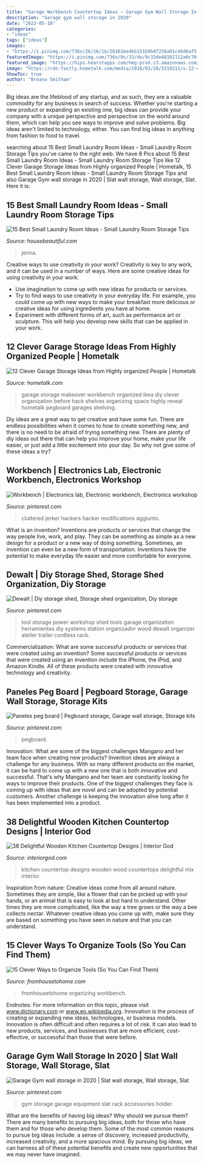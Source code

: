 ```yaml
---
title: "Garage Workbench Countertop Ideas ~ Garage Gym Wall Storage In 2020"
description: "Garage gym wall storage in 2020"
date: "2023-05-18"
categories:
- "ideas"
tags: ["ideas"]
images:
- "https://i.pinimg.com/736x/26/16/1b/26161be4bb151b9b4f258a01c46d6af5.jpg"
featuredImage: "https://i.pinimg.com/736x/9c/33/de/9c33de48102112a0c76fe4ec349e63c6.jpg"
featured_image: "https://hips.hearstapps.com/hmg-prod.s3.amazonaws.com/images/wall-laundry-room-1518201915.jpg?crop=0.978xw:1.00xh;0.0225xw,0&amp;resize=768:*"
image: "https://cdn-fastly.hometalk.com/media/2016/03/20/3319211/s-12-clever-garage-storage-ideas-from-highly-organized-people-garages-organizing-storage-ideas.jpg?size=1600x1000&amp;nocrop=1"
ShowToc: true
author: "Breana Smitham"
---
```



Big ideas are the lifeblood of any startup, and as such, they are a valuable commodity for any business in search of success. Whether you're starting a new product or expanding an existing one, big ideas can provide your company with a unique perspective and perspective on the world around them, which can help you see ways to improve and solve problems. Big ideas aren't limited to technology, either. You can find big ideas in anything from fashion to food to travel.

	

		
searching about 15 Best Small Laundry Room Ideas - Small Laundry Room Storage Tips you've came to the right web. We have 8 Pics about 15 Best Small Laundry Room Ideas - Small Laundry Room Storage Tips like 12 Clever Garage Storage Ideas from Highly organized People | Hometalk, 15 Best Small Laundry Room Ideas - Small Laundry Room Storage Tips and also Garage Gym wall storage in 2020 | Slat wall storage, Wall storage, Slat. Here it is:
		
    
## 15 Best Small Laundry Room Ideas - Small Laundry Room Storage Tips

<img loading=lazy src="https://hips.hearstapps.com/hmg-prod.s3.amazonaws.com/images/wall-laundry-room-1518201915.jpg?crop=0.978xw:1.00xh;0.0225xw,0&amp;resize=768:*" onerror="this.onerror=null;this.src='https://tse3.mm.bing.net/th?id=OIP.8ALHfAWzcR225jmPbw_NnAHaLG&amp;pid=15.1';" alt="15 Best Small Laundry Room Ideas - Small Laundry Room Storage Tips">

_Source: housebeautiful.com_

>jenna. 

	

Creative ways to use creativity in your work?
Creativity is key to any work, and it can be used in a number of ways. Here are some creative ideas for using creativity in your work: 
- Use imagination to come up with new ideas for products or services.
- Try to find ways to use creativity in your everyday life. For example, you could come up with new ways to make your breakfast more delicious or creative ideas for using ingredients you have at home. 
- Experiment with different forms of art, such as performance art or sculpture. This will help you develop new skills that can be applied in your work.

    
## 12 Clever Garage Storage Ideas From Highly Organized People | Hometalk

<img loading=lazy src="https://cdn-fastly.hometalk.com/media/2016/03/20/3319211/s-12-clever-garage-storage-ideas-from-highly-organized-people-garages-organizing-storage-ideas.jpg?size=1600x1000&amp;nocrop=1" onerror="this.onerror=null;this.src='https://tse1.mm.bing.net/th?id=OIP.kt1p76ffmX94FXrZY2YBOAHaJs&amp;pid=15.1';" alt="12 Clever Garage Storage Ideas from Highly organized People | Hometalk">

_Source: hometalk.com_

>garage storage makeover workbench organized ikea diy clever organization before hack shelves organizing space highly reveal hometalk pegboard garages shelving. 

	

Diy ideas are a great way to get creative and have some fun. There are endless possibilities when it comes to how to create something new, and there is no need to be afraid of trying something new. There are plenty of diy ideas out there that can help you improve your home, make your life easier, or just add a little excitement into your day. So why not give some of these ideas a try?

    
## Workbench | Electronics Lab, Electronic Workbench, Electronics Workshop

<img loading=lazy src="https://i.pinimg.com/736x/26/16/1b/26161be4bb151b9b4f258a01c46d6af5.jpg" onerror="this.onerror=null;this.src='https://tse4.mm.bing.net/th?id=OIP.mMfBwfxP3kz6quIkwm6C8QHaFj&amp;pid=15.1';" alt="Workbench | Electronics lab, Electronic workbench, Electronics workshop">

_Source: pinterest.com_

>cluttered jerker hackers hacker modifications aggiunto. 

	

What is an invention?
Inventions are products or services that change the way people live, work, and play. They can be something as simple as a new design for a product or a new way of doing something. Sometimes, an invention can even be a new form of transportation. Inventions have the potential to make everyday life easier and more comfortable for everyone.

    
## Dewalt | Diy Storage Shed, Storage Shed Organization, Diy Storage

<img loading=lazy src="https://i.pinimg.com/736x/e6/81/c8/e681c88499286434fb397716b2c0d972--power-tool-storage-power-tools.jpg" onerror="this.onerror=null;this.src='https://tse1.mm.bing.net/th?id=OIP.WU1utKv7DGgA6YNlejjJSgHaJ3&amp;pid=15.1';" alt="Dewalt | Diy storage shed, Storage shed organization, Diy storage">

_Source: pinterest.com_

>tool storage power workshop shed tools garage organization herramientas diy systems station organizador wood dewalt organizer atelier trailer cordless rack. 

	

Commercialization: What are some successful products or services that were created using an invention?
Some successful products or services that were created using an invention include the iPhone, the iPod, and Amazon Kindle. All of these products were created with innovative technology and creativity.

    
## Paneles Peg Board | Pegboard Storage, Garage Wall Storage, Storage Kits

<img loading=lazy src="https://i.pinimg.com/736x/b2/8a/e2/b28ae298b73df11a18106975de1ea6d7.jpg" onerror="this.onerror=null;this.src='https://tse4.mm.bing.net/th?id=OIP.yI04lAwHFeJt9Nw6iXRCfgHaGR&amp;pid=15.1';" alt="Paneles peg board | Pegboard storage, Garage wall storage, Storage kits">

_Source: pinterest.com_

>pegboard. 

	

Innovation: What are some of the biggest challenges Mangano and her team face when creating new products?
Invention ideas are always a challenge for any business. With so many different products on the market, it can be hard to come up with a new one that is both innovative and successful. That's why Mangano and her team are constantly looking for ways to improve their products. One of the biggest challenges they face is coming up with ideas that are novel and can be adopted by potential customers. Another challenge is keeping the innovation alive long after it has been implemented into a product.

    
## 38 Delightful Wooden Kitchen Countertop Designs | Interior God

<img loading=lazy src="http://interiorgod.com/wp-content/uploads/2016/06/Love-this-kitchen-with-the-mix-of-textures-and-wood-countertops.jpg" onerror="this.onerror=null;this.src='https://tse3.mm.bing.net/th?id=OIP.JcTngiNHxLOJ2YZCtBQ5agHaLJ&amp;pid=15.1';" alt="38 Delightful Wooden Kitchen Countertop Designs | Interior God">

_Source: interiorgod.com_

>kitchen countertop designs wooden wood countertops delightful mix interior. 

	

Inspiration from nature:
Creative ideas come from all around nature. Sometimes they are simple, like a flower that can be picked up with your hands, or an animal that is easy to look at but hard to understand. Other times they are more complicated, like the way a tree grows or the way a bee collects nectar. Whatever creative ideas you come up with, make sure they are based on something you have seen in nature and that you can understand.

    
## 15 Clever Ways To Organize Tools (So You Can Find Them)

<img loading=lazy src="https://www.fromhousetohome.com/wp-content/uploads/2018/01/ways-to-organize-your-tools.jpg" onerror="this.onerror=null;this.src='https://tse4.mm.bing.net/th?id=OIP.nJHZGD_3PUJuwqj_JGubrQHaPA&amp;pid=15.1';" alt="15 Clever Ways to Organize Tools (So You Can Find Them)">

_Source: fromhousetohome.com_

>fromhousetohome organizing workbench. 

	

Endnotes: For more information on this topic, please visit www.dictionary.com or www.en.wikipedia.org.
Innovation is the process of creating or expanding new ideas, technologies, or business models. Innovation is often difficult and often requires a lot of risk. It can also lead to new products, services, and businesses that are more efficient, cost-effective, or successful than those that were before.

    
## Garage Gym Wall Storage In 2020 | Slat Wall Storage, Wall Storage, Slat

<img loading=lazy src="https://i.pinimg.com/736x/9c/33/de/9c33de48102112a0c76fe4ec349e63c6.jpg" onerror="this.onerror=null;this.src='https://tse1.mm.bing.net/th?id=OIP.WtaaJHf6iYOeEif47pZJvgHaJ3&amp;pid=15.1';" alt="Garage Gym wall storage in 2020 | Slat wall storage, Wall storage, Slat">

_Source: pinterest.com_

>gym storage garage equipment slat rack accessories holder. 

	

What are the benefits of having big ideas? Why should we pursue them?
There are many benefits to pursuing big ideas, both for those who have them and for those who develop them. Some of the most common reasons to pursue big ideas include: a sense of discovery, increased productivity, increased creativity, and a more spacious mind. By pursuing big ideas, we can harness all of these potential benefits and create new opportunities that we may never have imagined.

